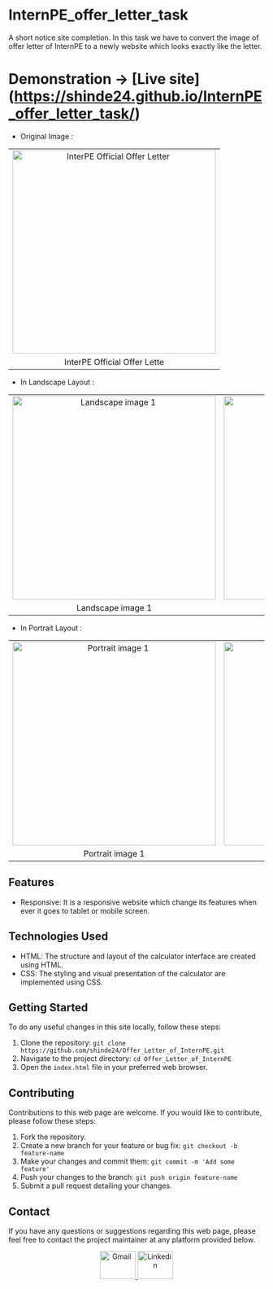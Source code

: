 # InternPE_offer_letter_task
A short notice site completion. In this task we have to convert the image of offer letter of InternPE to a newly website which looks exactly like the letter.

# Demonstration -> [Live site] (https://shinde24.github.io/InternPE_offer_letter_task/)

- Original Image : 
<table>
  <tr>
    <td align="center">
      <img src="https://github.com/shinde24/InternPE_offer_letter_task/assets/97831482/14fee55a-35a8-4db2-914c-ef2d712c3097" alt="InterPE Official Offer Letter" width="400px">
    </td>
  </tr>
  <tr>
    <td align="center">InterPE Official Offer Lette</td>
  </tr>
</table>

- In Landscape Layout :
<table>
  <tr>
    <td align="center">
    <img src="https://github.com/shinde24/InternPE_offer_letter_task/assets/97831482/8ea3fb2c-8b54-4d01-9a8e-1a4c1a03fdc8" alt="Landscape image 1" width="400px">
    </td>
    <td align="center">
      <img src="https://github.com/shinde24/InternPE_offer_letter_task/assets/97831482/68a52a5e-c6f7-4850-a94c-6eb01cae2a13" alt="Landscape image 2" width="400px">
    </td>

  </tr>
  <tr>
    <td align="center">Landscape image 1</td>
    <td align="center">Landscape image 2</td>
  </tr>
</table>

- In Portrait Layout :
<table>
  <tr>
    <td align="center">
      <img src="https://github.com/shinde24/InternPE_offer_letter_task/assets/97831482/0bf768b3-1a5f-4488-b995-f94fc844e361" alt="Portrait image 1" width="400px">
    </td>
    <td align="center">
      <img src="https://github.com/shinde24/InternPE_offer_letter_task/assets/97831482/43fe89bf-5cb4-4ff2-a8fe-8c5b9931434f" alt="Portrait image 2" width="400px">
    </td>
  </tr>
  <tr>
    <td align="center">Portrait image 1</td>
    <td align="center">Portrait image 2</td>
  </tr>
</table>


## Features

- Responsive: It is a responsive website which change its features when ever it goes to tablet or mobile screen.


## Technologies Used

- HTML: The structure and layout of the calculator interface are created using HTML.
- CSS: The styling and visual presentation of the calculator are implemented using CSS.


## Getting Started

To do any useful changes in this site locally, follow these steps:

1. Clone the repository: `git clone https://github.com/shinde24/Offer_Letter_of_InternPE.git`
2. Navigate to the project directory: `cd Offer_Letter_of_InternPE`
3. Open the `index.html` file in your preferred web browser.


## Contributing

Contributions to this web page are welcome. If you would like to contribute, please follow these steps:

1. Fork the repository.
2. Create a new branch for your feature or bug fix: `git checkout -b feature-name`
3. Make your changes and commit them: `git commit -m 'Add some feature'`
4. Push your changes to the branch: `git push origin feature-name`
5. Submit a pull request detailing your changes.


## Contact

If you have any questions or suggestions regarding this web page, please feel free to contact the project maintainer at any platform provided below.

<div align="center">
  <a href="mailto:shindearthy2002@gmail.com" target="_blank" rel="noreferrer">
  <img src="https://cdn.worldvectorlogo.com/logos/gmail-icon-2.svg" alt="Gmail" width="70" height="55">
  </a>
  <a href="www.linkedin.com/in/sinde-arthy-niveditha-45a78322a" target="_blank" rel="noreferrer">
  <img src="https://cdn.worldvectorlogo.com/logos/linkedin-icon-2.svg" alt="Linkedin" width="70" height="55">
  </a>
</div>





